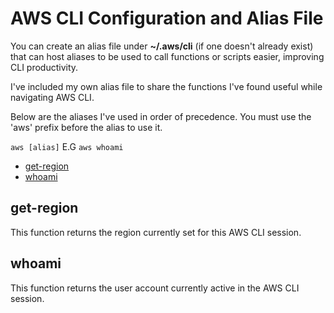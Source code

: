 # AWS CLI Configuration and Alias File

You can create an alias file under **~/.aws/cli** (if one doesn't already exist) that can host aliases to be used to call functions or scripts easier, improving CLI productivity.

I've included my own alias file to share the functions I've found useful while navigating AWS CLI.

Below are the aliases I've used in order of precedence. You must use the 'aws' prefix before the alias to use it.

```aws [alias]``` E.G ```aws whoami```

- [get-region](#get-region)
- [whoami](#whoami)

## <a name="get-region"></a>get-region

This function returns the region currently set for this AWS CLI session.

## <a name="whoami"></a>whoami

This function returns the user account currently active in the AWS CLI session.
